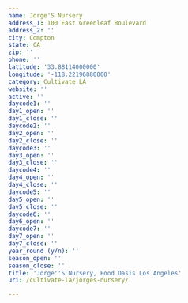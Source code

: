 ```yaml
---
name: Jorge'S Nursery
address_1: 100 East Greenleaf Boulevard
address_2: ''
city: Compton
state: CA
zip: ''
phone: ''
latitude: '33.88114000000'
longitude: '-118.22196880000'
category: Cultivate LA
website: ''
active: ''
daycode1: ''
day1_open: ''
day1_close: ''
daycode2: ''
day2_open: ''
day2_close: ''
daycode3: ''
day3_open: ''
day3_close: ''
daycode4: ''
day4_open: ''
day4_close: ''
daycode5: ''
day5_open: ''
day5_close: ''
daycode6: ''
day6_open: ''
daycode7: ''
day7_open: ''
day7_close: ''
year_round (y/n): ''
season_open: ''
season_close: ''
title: 'Jorge''S Nursery, Food Oasis Los Angeles'
uri: /cultivate-la/jorges-nursery/

---
```

